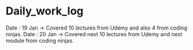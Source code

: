 # Daily_work_log

Date : 19 Jan -> Covered 10 lectures from Udemy and also 4 from coding ninjas.
Date : 20 Jan -> Covered next 10 lectures from Udemy and next module from coding ninjas.
